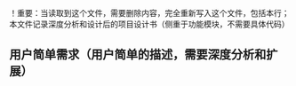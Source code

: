 ！重要：当读取到这个文件，需要删除内容，完全重新写入这个文件，包括本行；
本文件记录深度分析和设计后的项目设计书（侧重于功能模块，不需要具体代码）

## 用户简单需求（用户简单的描述，需要深度分析和扩展）
